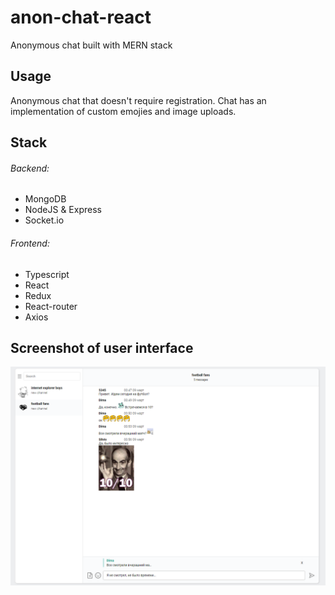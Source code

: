 # anon-chat-react
Anonymous chat built with MERN stack
## Usage
Anonymous chat that doesn't require registration. 
Chat has an implementation of custom emojies and image uploads. 
## Stack
###### Backend:
* MongoDB
* NodeJS & Express
* Socket.io
###### Frontend:
* Typescript
* React 
* Redux
* React-router
* Axios

## Screenshot of user interface
![screenshot](./screenshot.png)